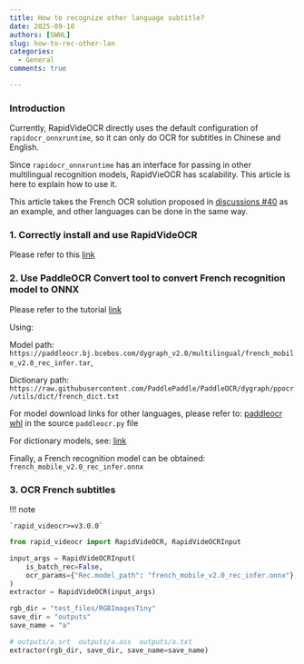 ```yaml
---
title: How to recognize other language subtitle?
date: 2025-09-10
authors: [SWHL]
slug: how-to-rec-other-lan
categories:
  - General
comments: true

---
```

### Introduction

Currently, RapidVideOCR directly uses the default configuration of `rapidocr_onnxruntime`, so it can only do OCR for subtitles in Chinese and English.

Since `rapidocr_onnxruntime` has an interface for passing in other multilingual recognition models, RapidVieOCR has scalability. This article is here to explain how to use it.

This article takes the French OCR solution proposed in [discussions #40](https://github.com/SWHL/RapidVideOCR/discussions/40) as an example, and other languages can be done in the same way.

### 1. Correctly install and use RapidVideOCR

Please refer to this [link](https://swhl.github.io/RapidVideOCR/en/docs/tutorial/senior/)

### 2. Use PaddleOCR Convert tool to convert French recognition model to ONNX

Please refer to the tutorial [link](https://github.com/RapidAI/PaddleOCRModelConvert)

Using:

Model path: `https://paddleocr.bj.bcebos.com/dygraph_v2.0/multilingual/french_mobile_v2.0_rec_infer.tar`,

Dictionary path: `https://raw.githubusercontent.com/PaddlePaddle/PaddleOCR/dygraph/ppocr/utils/dict/french_dict.txt`

For model download links for other languages, please refer to: [paddleocr whl](https://files.pythonhosted.org/packages/8f/d0/1a2f9430f61781beb16556182baa938e8f93c8b46c27ad5865a5655fae05/paddleocr-2.7.0.3-py3-none-any.whl) in the source `paddleocr.py` file

For dictionary models, see: [link](https://github.com/PaddlePaddle/PaddleOCR/tree/799c144ab3b0b5d19a37c7e85c47e88ff27c643d/ppocr/utils/dict)

Finally, a French recognition model can be obtained: `french_mobile_v2.0_rec_infer.onnx`

### 3. OCR French subtitles

!!! note

    `rapid_videocr>=v3.0.0`

```python linenums="1"
from rapid_videocr import RapidVideOCR, RapidVideOCRInput

input_args = RapidVideOCRInput(
    is_batch_rec=False,
    ocr_params={"Rec.model_path": "french_mobile_v2.0_rec_infer.onnx"},
)
extractor = RapidVideOCR(input_args)

rgb_dir = "test_files/RGBImagesTiny"
save_dir = "outputs"
save_name = "a"

# outputs/a.srt  outputs/a.ass  outputs/a.txt
extractor(rgb_dir, save_dir, save_name=save_name)
```
